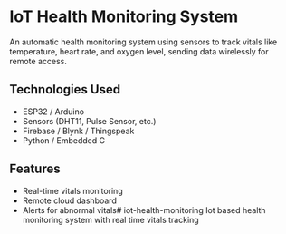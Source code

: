 # IoT Health Monitoring System

An automatic health monitoring system using sensors to track vitals like temperature, heart rate, and oxygen level, sending data wirelessly for remote access.

## Technologies Used
- ESP32 / Arduino
- Sensors (DHT11, Pulse Sensor, etc.)
- Firebase / Blynk / Thingspeak
- Python / Embedded C

## Features
- Real-time vitals monitoring
- Remote cloud dashboard
- Alerts for abnormal vitals# iot-health-monitoring
Iot based health monitoring system with real time vitals tracking
